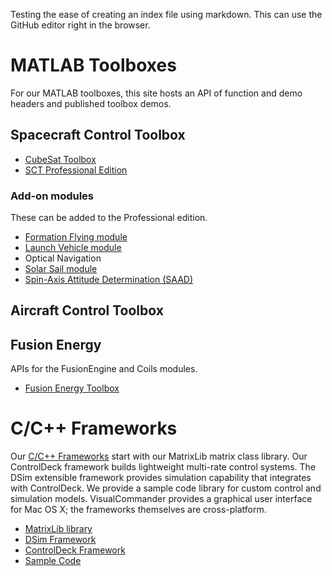 Testing the ease of creating an index file using markdown. This can use the GitHub editor right in the browser.

# MATLAB Toolboxes

For our MATLAB toolboxes, this site hosts an API of function and demo headers and published toolbox demos.

## Spacecraft Control Toolbox

* [CubeSat Toolbox](../CubeSat/index.html)
* [SCT Professional Edition](../SCTPro/index.html)

### Add-on modules
These can be added to the Professional edition.
* [Formation Flying module](../FormationFlying/)
* [Launch Vehicle module](../LaunchVehicle/)
* Optical Navigation
* [Solar Sail module](../SolarSail)
* [Spin-Axis Attitude Determination (SAAD)](../SAAD/)

## Aircraft Control Toolbox

## Fusion Energy
APIs for the FusionEngine and Coils modules.

* [Fusion Energy Toolbox](../FusionEnergy/FusionModules)

# C/C++ Frameworks

Our [C/C++ Frameworks](https://www.psatellite.com/products/simulation-framework/) start with our MatrixLib matrix class library. Our ControlDeck framework builds lightweight multi-rate control systems. The DSim extensible framework provides simulation capability that integrates with ControlDeck. We provide a sample code library for custom control and simulation models. VisualCommander provides a graphical user interface for Mac OS X; the frameworks themselves are cross-platform.

* [MatrixLib library](../SimulationFramework/matrixlib/index.html)
* [DSim Framework](../SimulationFramework/DSim/index.html)
* [ControlDeck Framework](../SimulationFramework/ControlDeck/index.html)
* [Sample Code](../SimulationFramework/ExampleCode/index.html)
